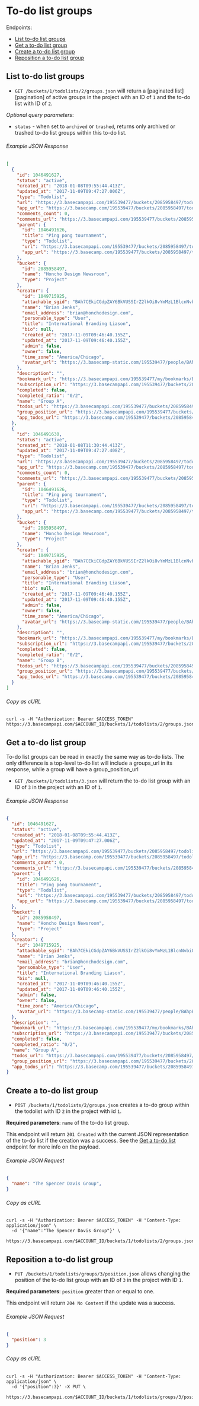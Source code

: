 To-do list groups
=================

Endpoints:

- [List to-do list groups](#list-to-do-list-groups)
- [Get a to-do list group](#get-to-do-list-group)
- [Create a to-do list group](#create-a-to-do-list-group)
- [Reposition a to-do list group](#reposition-a-to-do-list-group)

List to-do list groups
----------------------

* `GET /buckets/1/todolists/2/groups.json` will return a [paginated list][pagination] of active groups in the project with an ID of `1` and the to-do list with ID of `2`.

_Optional query parameters_:

* `status` - when set to `archived` or `trashed`, returns only archived or trashed to-do list groups within this to-do list.

###### Example JSON Response
<!-- START GET /buckets/1/todolists/2/groups.json -->
```json
[
  {
    "id": 1046491627,
    "status": "active",
    "created_at": "2018-01-08T09:55:44.413Z",
    "updated_at": "2017-11-09T09:47:27.006Z",
    "type": "Todolist",
    "url": "https://3.basecampapi.com/195539477/buckets/2085958497/todolists/1046491627.json",
    "app_url": "https://3.basecamp.com/195539477/buckets/2085958497/todolists/1046491627",
    "comments_count": 0,
    "comments_url": "https://3.basecampapi.com/195539477/buckets/2085958497/recordings/1046491627/comments.json",
    "parent": {
      "id": 1046491626,
      "title": "Ping pong tournament",
      "type": "Todolist",
      "url": "https://3.basecampapi.com/195539477/buckets/2085958497/todolists/1046491626.json",
      "app_url": "https://3.basecamp.com/195539477/buckets/2085958497/todolists/1046491626"
    },
    "bucket": {
      "id": 2085958497,
      "name": "Honcho Design Newsroom",
      "type": "Project"
    },
    "creator": {
      "id": 1049715925,
      "attachable_sgid": "BAh7CEkiCGdpZAY6BkVUSSIrZ2lkOi8vYmMzL1BlcnNvbi8xMDQ5NzE1OTI1P2V4cGlyZXNfaW4GOwBUSSIMcHVycG9zZQY7AFRJIg9hdHRhY2hhYmxlBjsAVEkiD2V4cGlyZXNfYXQGOwBUMA==--989286d8ab050dfd694d5da58618282e737fb328",
      "name": "Brian Jenks",
      "email_address": "brian@honchodesign.com",
      "personable_type": "User",
      "title": "International Branding Liason",
      "bio": null,
      "created_at": "2017-11-09T09:46:40.155Z",
      "updated_at": "2017-11-09T09:46:40.155Z",
      "admin": false,
      "owner": false,
      "time_zone": "America/Chicago",
      "avatar_url": "https://3.basecamp-static.com/195539477/people/BAhpBNVkkT4=--9ffc212c1029f86189a722cde9cb424cfe76f600/avatar-64-x4"
    },
    "description": "",
    "bookmark_url": "https://3.basecampapi.com/195539477/my/bookmarks/BAh7CEkiCGdpZAY6BkVUSSIuZ2lkOi8vYmMzL1JlY29yZGluZy8xMDQ2NDkxNjI3P2V4cGlyZXNfaW4GOwBUSSIMcHVycG9zZQY7AFRJIg1yZWFkYWJsZQY7AFRJIg9leHBpcmVzX2F0BjsAVDA=--a535d70650057a8f98f9fd50e6a300691a34061f.json",
    "subscription_url": "https://3.basecampapi.com/195539477/buckets/2085958497/recordings/1046491627/subscription.json",
    "completed": false,
    "completed_ratio": "0/2",
    "name": "Group A",
    "todos_url": "https://3.basecampapi.com/195539477/buckets/2085958497/todolists/1046491627/todos.json",
    "group_position_url": "https://3.basecampapi.com/195539477/buckets/2085958497/todolists/groups/1046491627/position.json",
    "app_todos_url": "https://3.basecamp.com/195539477/buckets/2085958497/todolists/1046491627/todos"
  },
  {
    "id": 1046491630,
    "status": "active",
    "created_at": "2018-01-08T11:30:44.413Z",
    "updated_at": "2017-11-09T09:47:27.408Z",
    "type": "Todolist",
    "url": "https://3.basecampapi.com/195539477/buckets/2085958497/todolists/1046491630.json",
    "app_url": "https://3.basecamp.com/195539477/buckets/2085958497/todolists/1046491630",
    "comments_count": 0,
    "comments_url": "https://3.basecampapi.com/195539477/buckets/2085958497/recordings/1046491630/comments.json",
    "parent": {
      "id": 1046491626,
      "title": "Ping pong tournament",
      "type": "Todolist",
      "url": "https://3.basecampapi.com/195539477/buckets/2085958497/todolists/1046491626.json",
      "app_url": "https://3.basecamp.com/195539477/buckets/2085958497/todolists/1046491626"
    },
    "bucket": {
      "id": 2085958497,
      "name": "Honcho Design Newsroom",
      "type": "Project"
    },
    "creator": {
      "id": 1049715925,
      "attachable_sgid": "BAh7CEkiCGdpZAY6BkVUSSIrZ2lkOi8vYmMzL1BlcnNvbi8xMDQ5NzE1OTI1P2V4cGlyZXNfaW4GOwBUSSIMcHVycG9zZQY7AFRJIg9hdHRhY2hhYmxlBjsAVEkiD2V4cGlyZXNfYXQGOwBUMA==--989286d8ab050dfd694d5da58618282e737fb328",
      "name": "Brian Jenks",
      "email_address": "brian@honchodesign.com",
      "personable_type": "User",
      "title": "International Branding Liason",
      "bio": null,
      "created_at": "2017-11-09T09:46:40.155Z",
      "updated_at": "2017-11-09T09:46:40.155Z",
      "admin": false,
      "owner": false,
      "time_zone": "America/Chicago",
      "avatar_url": "https://3.basecamp-static.com/195539477/people/BAhpBNVkkT4=--9ffc212c1029f86189a722cde9cb424cfe76f600/avatar-64-x4"
    },
    "description": "",
    "bookmark_url": "https://3.basecampapi.com/195539477/my/bookmarks/BAh7CEkiCGdpZAY6BkVUSSIuZ2lkOi8vYmMzL1JlY29yZGluZy8xMDQ2NDkxNjMwP2V4cGlyZXNfaW4GOwBUSSIMcHVycG9zZQY7AFRJIg1yZWFkYWJsZQY7AFRJIg9leHBpcmVzX2F0BjsAVDA=--1998c70578debb55445290439d488cf4e5c2b40c.json",
    "subscription_url": "https://3.basecampapi.com/195539477/buckets/2085958497/recordings/1046491630/subscription.json",
    "completed": false,
    "completed_ratio": "0/2",
    "name": "Group B",
    "todos_url": "https://3.basecampapi.com/195539477/buckets/2085958497/todolists/1046491630/todos.json",
    "group_position_url": "https://3.basecampapi.com/195539477/buckets/2085958497/todolists/groups/1046491630/position.json",
    "app_todos_url": "https://3.basecamp.com/195539477/buckets/2085958497/todolists/1046491630/todos"
  }
]
```
<!-- END GET /buckets/1/todolists/2/groups.json -->
###### Copy as cURL

``` shell
curl -s -H "Authorization: Bearer $ACCESS_TOKEN" https://3.basecampapi.com/$ACCOUNT_ID/buckets/1/todolists/2/groups.json
```

Get a to-do list group
----------------------

To-do list groups can be read in exactly the same way as to-do lists. The only difference is a top-level to-do list will
include a groups_url in its response, while a group will have a group_position_url

* `GET /buckets/1/todolists/3.json` will return the to-do list group with an ID of `3` in the project with an ID of `1`.

###### Example JSON Response
<!-- START GET /buckets/1/todolists/3.json -->
```json
{
  "id": 1046491627,
  "status": "active",
  "created_at": "2018-01-08T09:55:44.413Z",
  "updated_at": "2017-11-09T09:47:27.006Z",
  "type": "Todolist",
  "url": "https://3.basecampapi.com/195539477/buckets/2085958497/todolists/1046491627.json",
  "app_url": "https://3.basecamp.com/195539477/buckets/2085958497/todolists/1046491627",
  "comments_count": 0,
  "comments_url": "https://3.basecampapi.com/195539477/buckets/2085958497/recordings/1046491627/comments.json",
  "parent": {
    "id": 1046491626,
    "title": "Ping pong tournament",
    "type": "Todolist",
    "url": "https://3.basecampapi.com/195539477/buckets/2085958497/todolists/1046491626.json",
    "app_url": "https://3.basecamp.com/195539477/buckets/2085958497/todolists/1046491626"
  },
  "bucket": {
    "id": 2085958497,
    "name": "Honcho Design Newsroom",
    "type": "Project"
  },
  "creator": {
    "id": 1049715925,
    "attachable_sgid": "BAh7CEkiCGdpZAY6BkVUSSIrZ2lkOi8vYmMzL1BlcnNvbi8xMDQ5NzE1OTI1P2V4cGlyZXNfaW4GOwBUSSIMcHVycG9zZQY7AFRJIg9hdHRhY2hhYmxlBjsAVEkiD2V4cGlyZXNfYXQGOwBUMA==--989286d8ab050dfd694d5da58618282e737fb328",
    "name": "Brian Jenks",
    "email_address": "brian@honchodesign.com",
    "personable_type": "User",
    "title": "International Branding Liason",
    "bio": null,
    "created_at": "2017-11-09T09:46:40.155Z",
    "updated_at": "2017-11-09T09:46:40.155Z",
    "admin": false,
    "owner": false,
    "time_zone": "America/Chicago",
    "avatar_url": "https://3.basecamp-static.com/195539477/people/BAhpBNVkkT4=--9ffc212c1029f86189a722cde9cb424cfe76f600/avatar-64-x4"
  },
  "description": "",
  "bookmark_url": "https://3.basecampapi.com/195539477/my/bookmarks/BAh7CEkiCGdpZAY6BkVUSSIuZ2lkOi8vYmMzL1JlY29yZGluZy8xMDQ2NDkxNjI3P2V4cGlyZXNfaW4GOwBUSSIMcHVycG9zZQY7AFRJIg1yZWFkYWJsZQY7AFRJIg9leHBpcmVzX2F0BjsAVDA=--a535d70650057a8f98f9fd50e6a300691a34061f.json",
  "subscription_url": "https://3.basecampapi.com/195539477/buckets/2085958497/recordings/1046491627/subscription.json",
  "completed": false,
  "completed_ratio": "0/2",
  "name": "Group A",
  "todos_url": "https://3.basecampapi.com/195539477/buckets/2085958497/todolists/1046491627/todos.json",
  "group_position_url": "https://3.basecampapi.com/195539477/buckets/2085958497/todolists/groups/1046491627/position.json",
  "app_todos_url": "https://3.basecamp.com/195539477/buckets/2085958497/todolists/1046491627/todos"
}
```
<!-- END GET /buckets/1/todolists/3.json -->

Create a to-do list group
-------------------------

* `POST /buckets/1/todolists/2/groups.json` creates a to-do group within the todolist with ID `2` in the project with id `1`.

**Required parameters**: `name` of the to-do list group.

This endpoint will return `201 Created` with the current JSON representation of the to-do list if the creation was a success. See the [Get a to-do list](#get-a-to-do-list) endpoint for more info on the payload.

###### Example JSON Request

``` json
{
  "name": "The Spencer Davis Group",
}
```

###### Copy as cURL

``` shell
curl -s -H "Authorization: Bearer $ACCESS_TOKEN" -H "Content-Type: application/json" \
  -d '{"name":"The Spencer Davis Group"}' \
  https://3.basecampapi.com/$ACCOUNT_ID/buckets/1/todolists/2/groups.json
```

Reposition a to-do list group
-----------------------------

* `PUT /buckets/1/todolists/groups/3/position.json` allows changing the position of the to-do list group with an ID of `3` in the project with ID `1`.

**Required parameters**: `position` greater than or equal to one.

This endpoint will return `204 No Content` if the update was a success.

###### Example JSON Request

``` json
{
  "position": 3
}
```

###### Copy as cURL

``` shell
curl -s -H "Authorization: Bearer $ACCESS_TOKEN" -H "Content-Type: application/json" \
  -d '{"position":3}' -X PUT \
  https://3.basecampapi.com/$ACCOUNT_ID/buckets/1/todolists/groups/3/position.json
```
